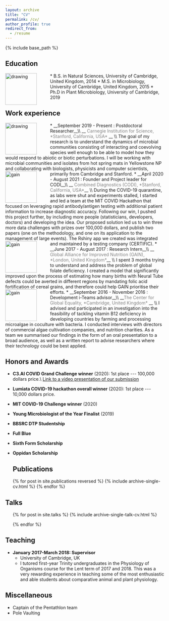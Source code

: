 ```yaml
---
layout: archive
title: "CV"
permalink: /cv/
author_profile: true
redirect_from:
  - /resume
---
```


{% include base_path %}

## Education

<img src="{{ site.baseurl }}/images/cambridge.png" alt="drawing" width="100" style="float: left; margin-right: 3em;"/>
* B.S. in Natural Sciences, University of Cambridge, United Kingdom, 2014
* M.S. in Microbiology, University of Cambridge, United Kingdom, 2015
* Ph.D in Plant Microbiology, University of Cambridge, 2019 






## Work experience

<img src="{{ site.baseurl }}/images/carnegie.jpeg" alt="drawing" width="100" style="float: left; margin-right: 3em;"/>
* __September 2019 - Present : Postdoctoral Researcher__\\
__<span style="color: grey;">   Carnegie Institution for Science, *Stanford, California, USA* </span>__ \\
    The goal of my research is to understand the dynamics of microbial communities consisting of interacting and coevolving species well enough to be able to model how they would respond to abiotic or biotic perturbations. I will be working with microbial communities and isolates from hot spring mats in Yellowstone NP and collaborating with biologists, physicists and computer scientists, primarily from Cambridge and Stanford. 


<img src="{{ site.baseurl }}/images/codi.png" alt="gain" width="100" style="float: left; margin-right: 3em;"/>
* __April 2020 -  August 2021  :  Founder and Project leader for CODI__\\
__<span style="color: grey;"> Combined Diagnostics (CODI), *Stanford, California, USA*</span>__ \\
During the COVID-19 quarantine, as labs were shut and experiments stalled, I started and led a team at the MIT COVID Hackathon that focused on leveraging rapid antibody/antigen testing with additional patient information to increase diagnostic accuracy. Following our win, I pushed this project further, by including more people (statisticians, developers, doctors) and developing the idea. Our proposed solution led us to win three more data challenges with prizes over 100,000 dollars, and publish two papers (one on the methodology, and one on its application to the management of large events). The Rshiny app we created was integrated and maintained by a testing company (CERTIFIC).

<img src="{{ site.baseurl }}/images/gain.png" alt="gain" width="100" style="float: left; margin-right: 3em;"/>
* __June 2017 -  August 2017  : Research Intern__\\
__<span style="color: grey;"> Global Alliance for Improved Nutrition (GAIN), *London, United Kingdom*</span>__ \\
I spent 3 months trying to understand and address the problem of global folate deficiency. I created a model that significantly improved upon the process of estimating how many births with Neural Tube defects could be averted in different regions by mandating folic acid fortification of cereal grains, and therefore could help GAIN prioritise their efforts.


<img src="{{ site.baseurl }}/images/global_eq.jpeg" alt="gain" width="100" style="float: left; margin-right: 3em;"/>
* __September 2016 -  November 2016  : Development i-Teams advisor__\\
__<span style="color: grey;">The Center for Global Equality, *Cambridge, United Kingdom* </span>__ \\
I advised and participated in an investigation into the feasibility of tackling vitamin B12 deficiency in developing countries by farming and processing microalgae in coculture with bacteria. I conducted interviews with directors of commercial algae cultivation companies, and nutrition charities. As a team we summarised our findings in the form of an oral presentation to a broad audience, as well as a written report to advise researchers where their technology could be best applied.


## Honors and Awards

* __C3.AI COVID Grand Challenge winner__ (2020): 1st place --- 100,000 dollars price.\\
[Link to a video presentation of our submission](https://c3.ai/c3-ai-covid-19-grand-challenge/)
* __Lumiata COVID-19 hackathon overall winner__  (2020): 1st place --- 10,000 dollars price.
* __MIT COVID-19 Challenge winner__ (2020)
* __Young Microbiologist of the Year Finalist__ (2019)
* __BBSRC DTP Studentship__
* __Full Blue__
* __Sixth Form Scholarship__
* __Oppidan Scholarship__



  ## Publications
<ol>
{% for post in site.publications reversed %}
 {% include archive-single-cv.html %}
{% endfor %}
</ol>

## Talks
<ul>
 {% for post in site.talks %}
    {% include archive-single-talk-cv.html %}
    
  {% endfor %}
  </ul>
  
## Teaching


* __January 2017-March 2018: Supervisor__
  * University of Cambridge, UK
  * I tutored first-year Trinity undergraduates in the Physiology of Organisms course for the Lent term of 2017 and 2018. This was a very rewarding experience in teaching some of the most enthusiastic and able students about comparative animal and plant physiology.
  
## Miscellaneous

* Captain of the Pentathlon team
* Pole Vaulting

